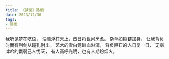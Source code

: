 ```yaml
---
title: 《梦见》路雨
date: 2023/12/30
tags:
- 路雨
---
```

我听见梦在呓语，
油漂浮在天上，烈日将世间烹煮。
杂草如锁链加身，
让我背负时而有利剑从瞳孔射出。
艺术的雪白竟鲜血淋漓，
背负巨石的人日复一日，
无病啤吟的羸弱己人忧天，
有人高呼光明，也有人期盼烟火。
